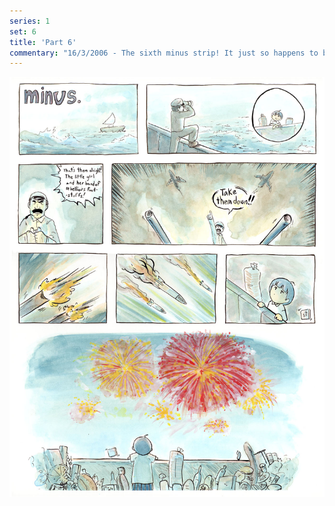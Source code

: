 ```yaml
---
series: 1
set: 6
title: 'Part 6'
commentary: "16/3/2006 - The sixth minus strip! It just so happens to be a continuation of the fourth! also: fifth! It also reveals some of my weaknesses in painting. I can't describe the trouble the last panel gave me. Ok, I can. But I won't. Ever. <br>also: check out this week's <a href=\"/2006-comic-revue/part-6\">comics revue</a> story, written by a friend of mine!"
---
```


![](../../../../assets/minus/part-6/minus6.jpg)